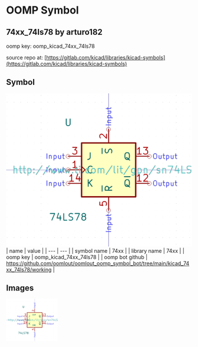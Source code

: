 # OOMP Symbol  
## 74xx_74ls78  by arturo182  
  
oomp key: oomp_kicad_74xx_74ls78  
  
source repo at: [https://gitlab.com/kicad/libraries/kicad-symbols](https://gitlab.com/kicad/libraries/kicad-symbols)  
## Symbol  
  
[![working.png](working_600.png)](working.png)  
| name | value | 
| --- | --- | 
| symbol name | 74xx | 
| library name | 74xx | 
| oomp key | oomp_kicad_74xx_74ls78 | 
| oomp bot github | https://github.com/oomlout/oomlout_oomp_symbol_bot/tree/main/kicad_74xx_74ls78/working | 
## Images  
  
[![working.png](working_140.png)](working.png)  
